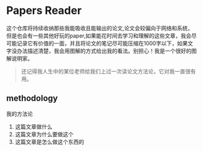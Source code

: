 # Papers Reader

这个仓库将持续收纳那些我能吸收且能输出的论文,论文会较偏向于网络和系统，但是也会有一些其他好玩的paper,如果能花时间去学习和理解的这些文章，我会尽可能记录它有价值的一面，并且将论文的笔记尽可能压缩在1000字以下，如果文字没办法描述清楚，我会用图解的方式给出我的看法。别担心！我是一个很好的图解说明家。

> 还记得我人生中的某位老师给我们上过一次读论文方法论，它对我一直很有用。

## methodology
我的方法论

1. 这篇文章做什么
2. 这篇文章为什么要做这个
3. 这篇文章是怎么做这个东西的
